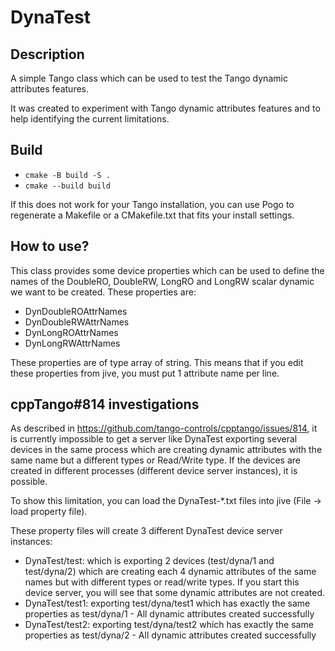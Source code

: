 # DynaTest

## Description
A simple Tango class which can be used to test the Tango dynamic attributes features.

It was created to experiment with Tango dynamic attributes features and to help
identifying the current limitations.

## Build
- `cmake -B build -S .`
- `cmake --build build`

If this does not work for your Tango installation, you can use Pogo to regenerate a Makefile or a CMakefile.txt that fits your install settings.

## How to use?

This class provides some device properties which can be used to define the names of the DoubleRO, DoubleRW, LongRO and LongRW scalar dynamic we want to be created.
These properties are:
- DynDoubleROAttrNames
- DynDoubleRWAttrNames
- DynLongROAttrNames
- DynLongRWAttrNames

These properties are of type array of string.
This means that if you edit these properties from jive, you must put 1 attribute name per line.

## cppTango#814 investigations

As described in https://github.com/tango-controls/cpptango/issues/814, it is currently impossible to get a server like DynaTest exporting several devices in the same process which are creating dynamic attributes with the same name but a different types or Read/Write type.
If the devices are created in different processes (different device server instances), it is possible.

To show this limitation, you can load the DynaTest-\*.txt files into jive (File -> load property file).

These property files will create 3 different DynaTest device server instances:
- DynaTest/test: which is exporting 2 devices (test/dyna/1 and test/dyna/2) which are creating each 4 dynamic attributes of the same names but with different types or read/write types. If you start this device server, you will see that some dynamic attributes are not created.
- DynaTest/test1: exporting test/dyna/test1 which has exactly the same properties as test/dyna/1 - All dynamic attributes created successfully
- DynaTest/test2: exporting test/dyna/test2 which has exactly the same properties as test/dyna/2 - All dynamic attributes created successfully

